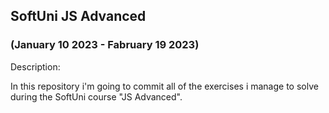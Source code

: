 ## SoftUni JS Advanced
### (January 10 2023 - Fabruary 19 2023)

Description:

In this repository i'm going to commit all of the exercises i manage to solve during the SoftUni course "JS Advanced".